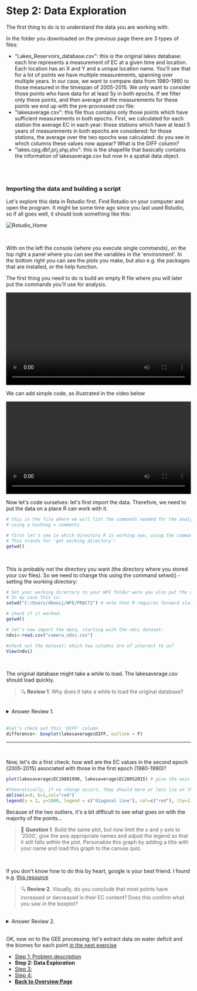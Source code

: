 # Step 2: Data Exploration  

The first thing to do is to understand the data you are working with. 

In the folder you downloaded on the previous page there are 3 types of files: 
- "Lakes_Reservoirs_database.csv": this is the original lakes database: each line represents a measurement of EC at a given time and location. Each location has an X and Y and a unique location name. You'll see that for a lot of points we have multiple measurements, spanning over multiple years. In our case, we want to compare data from 1980-1990 to those measured in the timespan of 2005-2015. We only want to consider those points who have data for at least 5y in both epochs. If we filter only these points, and then average all the measurements for these points we end up with the pre-processed csv file: 
- "lakesaverage.csv": this file thus contains only those points which have sufficient measurements in both epochs. First, we calculated for each station the average EC in each year: those stations which have at least 5 years of measurements in both epochs are considered: for those stations, the average over the two epochs was calculated: do you see in which columns these values now appear? What is the DIFF column? 
- "lakes.cpg,dbf,prj,shp,shx": this is the shapefile that basically contains the information of lakesaverage.csv but now in a spatial data object. 

<br />
<br />

### Importing the data and building a script

Let's explore this data in Rstudio first. Find Rstudio on your computer and open the program. 
It might be some time ago since you last used Rstudio, so if all goes well, it should look something like this: 

![Rstudio_Home](https://user-images.githubusercontent.com/89069805/131488428-fe3591d5-2cd0-4107-8dd1-84b4aafe883b.png)

<br />

With on the left the console (where you execute single commands), on the top right a panel where you can see the variables in the 'environment'. In the bottom right you can see the plots you make, but also e.g. the packages that are installed, or the help function. 

The first thing you need to do is build an empty R file where you will later put the commands you'll use for analysis. 

<video style="width:100%" controls>
  <source src="https://user-images.githubusercontent.com/89069805/131489386-bf1b4aee-c1bc-42d3-a1fa-afc8397c0b7e.mp4" type="video/mp4">
Your browser does not support the video tag.
</video>

<br />

We can add simple code, as illustrated in the video below 

<video style="width:100%" controls>
  <source src="https://user-images.githubusercontent.com/89069805/131489891-e0210044-50ad-4361-9fea-1b8e095dbbc7.mp4" type="video/mp4">
Your browser does not support the video tag.
</video>

<br />

Now let's code ourselves: let's first import the data. Therefore, we need to put the data on a place R can work with it.

```r
# this is the file where we will list the commands needed for the analysis
# using a hashtag = comments 

# first let's see in which directory R is working now, using the command getwd()
# This stands for 'get working directory': 
getwd()
```

<br />

This is probably not the directory you want (the directory where you stored your csv files). 
So we need to change this using the command setwd() - setting the working directory:

```r
# Set your working directory to your WFE folder were you also put the downloaded data
# In my case this is: 
setwd("C:/Users/dkooij/WFE/PRACT2") # note that R requires forward slashes in your path name

# check if it worked: 
getwd()

# let's now import the data, starting with the ndvi dataset: 
ndvi<-read.csv("camera_ndvi.csv")

#check out the dataset: which two columns are of interest to us? 
View(ndvi)
```

<br />

The original database might take a while to load. The lakesaverage.csv should load quickly. 

> 🔍 **Review 1**. Why does it take a while to load the original database? 

<br />
<details>
<summary>Answer Review 1.</summary>
The original database contains all the measurements for every timestep for every lake, quite some data!
</details>
<br />

```r
#let's check out this 'DIFF' column
difference<- boxplot(lakesaverage$DIFF, outline = F)
```

***

<br />

Now, let's do a first check: how well are the EC values in the second epoch (2005-2015) associated with those in the first epoch (1980-1990)?  

```r
plot(lakesaverage$EC19801990, lakesaverage$EC20052015) # give the axis correct names

#theoretically, if no change occurs, they should more or less lie on the 1:1 line (the diagonal): let's plot this: 
abline(a=0, b=1,col="red")
legend(x = 2, y=1000, legend = c("diagonal line"), col=c("red"), lty=1)
```

Because of the two outliers, it's a bit difficult to see what goes on with the majority of the points... 

> 📝 **Question 1**. Build the same plot, but now limit the x and y axis to '2500', give the axis appropriate names and adjust the legend so that it still falls within the plot. Personalize this graph by adding a title with your name and load this graph to the canvas quiz.

<br />


If you don't know how to do this by heart, google is your best friend. I found e.g. [this resource](https://statisticsglobe.com/set-axis-limits-in-r)


> 🔍 **Review 2**. Visually, do you conclude that most points have increased or decreased in their EC content? Does this confirm what you saw in the boxplot? 

<br />
<details>
<summary>Answer Review 2.</summary>

</details>
<br />



OK, now on to the GEE processing: let's extract data on water deficit and the biomes for each point [in the next exercise](Mapping.html)


<nav>
  <ul>
    <li><a href="intro.html">Step 1: Problem description</a></li>
    <li><strong>Step 2: Data Exploration</strong></li>
    <li><a href="Mapping.html">Step 3: </a></li>
    <li><a href="Analysis.html">Step 4: </a></li>
    <li><a href="../"><b>Back to Overview Page</b></a></li>
  </ul>
</nav>
